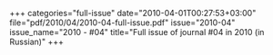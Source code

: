 +++
categories="full-issue"
date="2010-04-01T00:27:53+03:00"
file="pdf/2010/04/2010-04-full-issue.pdf"
issue="2010-04"
issue_name="2010 - #04"
title="Full issue of journal #04 in 2010 (in Russian)"
+++